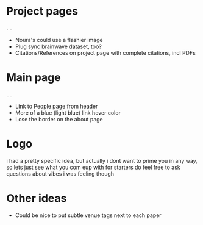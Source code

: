 # Project pages
. ..
- Noura's could use a flashier image
- Plug sync brainwave dataset, too?
- Citations/References on project page with complete citations, incl PDFs

# Main page
....
- Link to People page from header
- More of a blue (light blue) link hover color
- Lose the border on the about page

# Logo
i had a pretty specific idea, but actually i dont want to prime you in any way, so lets just see what you com eup with for starters
do feel free to ask questions about vibes i was feeling though

# Other ideas
- Could be nice to put subtle venue tags next to each paper